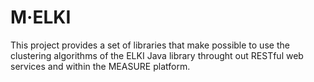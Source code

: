 # M·ELKI

This project provides a set of libraries that make possible to use the clustering algorithms of the ELKI Java library throught out RESTful web services and within the MEASURE platform.

